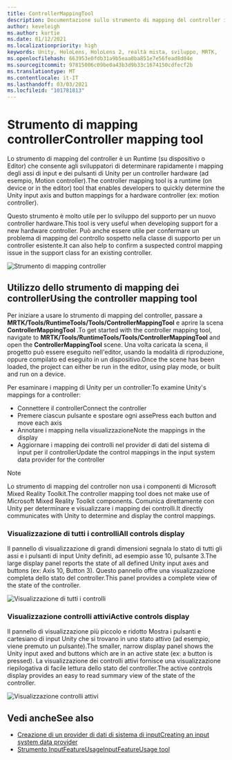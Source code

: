 ```yaml
---
title: ControllerMappingTool
description: Documentazione sullo strumento di mapping del controller in MRTK
author: keveleigh
ms.author: kurtie
ms.date: 01/12/2021
ms.localizationpriority: high
keywords: Unity, HoloLens, HoloLens 2, realtà mista, sviluppo, MRTK,
ms.openlocfilehash: 663953e0fdb31a9b5eaa0ba851e7e56fead8d04e
ms.sourcegitcommit: 97815006c09be0a43b3d9b33c1674150cdfecf2b
ms.translationtype: MT
ms.contentlocale: it-IT
ms.lasthandoff: 03/03/2021
ms.locfileid: "101781813"
---
```

# <a name="controller-mapping-tool"></a><span data-ttu-id="36838-104">Strumento di mapping controller</span><span class="sxs-lookup"><span data-stu-id="36838-104">Controller mapping tool</span></span>

<span data-ttu-id="36838-105">Lo strumento di mapping del controller è un Runtime (su dispositivo o Editor) che consente agli sviluppatori di determinare rapidamente i mapping degli assi di input e dei pulsanti di Unity per un controller hardware (ad esempio, Motion controller).</span><span class="sxs-lookup"><span data-stu-id="36838-105">The controller mapping tool is a runtime (on device or in the editor) tool that enables developers to quickly determine the Unity input axis and button mappings for a hardware controller (ex: motion controller).</span></span>

<span data-ttu-id="36838-106">Questo strumento è molto utile per lo sviluppo del supporto per un nuovo controller hardware.</span><span class="sxs-lookup"><span data-stu-id="36838-106">This tool is very useful when developing support for a new hardware controller.</span></span> <span data-ttu-id="36838-107">Può anche essere utile per confermare un problema di mapping del controllo sospetto nella classe di supporto per un controller esistente.</span><span class="sxs-lookup"><span data-stu-id="36838-107">It can also help to confirm a suspected control mapping issue in the support class for an existing controller.</span></span>

![Strumento di mapping controller](../images/controller-mapping-tool/ControllerMappingTool.png)

## <a name="using-the-controller-mapping-tool"></a><span data-ttu-id="36838-109">Utilizzo dello strumento di mapping dei controller</span><span class="sxs-lookup"><span data-stu-id="36838-109">Using the controller mapping tool</span></span>

<span data-ttu-id="36838-110">Per iniziare a usare lo strumento di mapping del controller, passare a **MRTK/Tools/RuntimeTools/Tools/ControllerMappingTool** e aprire la scena **ControllerMappingTool** .</span><span class="sxs-lookup"><span data-stu-id="36838-110">To get started with the controller mapping tool, navigate to **MRTK/Tools/RuntimeTools/Tools/ControllerMappingTool** and open the **ControllerMappingTool** scene.</span></span> <span data-ttu-id="36838-111">Una volta caricata la scena, il progetto può essere eseguito nell'editor, usando la modalità di riproduzione, oppure compilato ed eseguito in un dispositivo.</span><span class="sxs-lookup"><span data-stu-id="36838-111">Once the scene has been loaded, the project can either be run in the editor, using play mode, or built and run on a device.</span></span>

<span data-ttu-id="36838-112">Per esaminare i mapping di Unity per un controller:</span><span class="sxs-lookup"><span data-stu-id="36838-112">To examine Unity's mappings for a controller:</span></span>

- <span data-ttu-id="36838-113">Connettere il controller</span><span class="sxs-lookup"><span data-stu-id="36838-113">Connect the controller</span></span>
- <span data-ttu-id="36838-114">Premere ciascun pulsante e spostare ogni asse</span><span class="sxs-lookup"><span data-stu-id="36838-114">Press each button and move each axis</span></span>
- <span data-ttu-id="36838-115">Annotare i mapping nella visualizzazione</span><span class="sxs-lookup"><span data-stu-id="36838-115">Note the mappings in the display</span></span>
- <span data-ttu-id="36838-116">Aggiornare i mapping dei controlli nel provider di dati del sistema di input per il controller</span><span class="sxs-lookup"><span data-stu-id="36838-116">Update the control mappings in the input system data provider for the controller</span></span>

> [!NOTE]
> <span data-ttu-id="36838-117">Lo strumento di mapping del controller non usa i componenti di Microsoft Mixed Reality Toolkit.</span><span class="sxs-lookup"><span data-stu-id="36838-117">The controller mapping tool does not make use of Microsoft Mixed Reality Toolkit components.</span></span> <span data-ttu-id="36838-118">Comunica direttamente con Unity per determinare e visualizzare i mapping dei controlli.</span><span class="sxs-lookup"><span data-stu-id="36838-118">It directly communicates with Unity to determine and display the control mappings.</span></span>

### <a name="all-controls-display"></a><span data-ttu-id="36838-119">Visualizzazione di tutti i controlli</span><span class="sxs-lookup"><span data-stu-id="36838-119">All controls display</span></span>

<span data-ttu-id="36838-120">Il pannello di visualizzazione di grandi dimensioni segnala lo stato di tutti gli assi e i pulsanti di input Unity definiti, ad esempio asse 10, pulsante 3.</span><span class="sxs-lookup"><span data-stu-id="36838-120">The large display panel reports the state of all defined Unity input axes and buttons (ex: Axis 10, Button 3).</span></span> <span data-ttu-id="36838-121">Questo pannello offre una visualizzazione completa dello stato del controller.</span><span class="sxs-lookup"><span data-stu-id="36838-121">This panel provides a complete view of the state of the controller.</span></span>

![Visualizzazione di tutti i controlli](../images/controller-mapping-tool/AllControls.png)

### <a name="active-controls-display"></a><span data-ttu-id="36838-123">Visualizzazione controlli attivi</span><span class="sxs-lookup"><span data-stu-id="36838-123">Active controls display</span></span>

<span data-ttu-id="36838-124">Il pannello di visualizzazione più piccolo e ridotto Mostra i pulsanti e cartesiano di input Unity che si trovano in uno stato attivo (ad esempio, viene premuto un pulsante).</span><span class="sxs-lookup"><span data-stu-id="36838-124">The smaller, narrow display panel shows the Unity input axed and buttons which are in an active state (ex: a button is pressed).</span></span> <span data-ttu-id="36838-125">La visualizzazione dei controlli attivi fornisce una visualizzazione riepilogativa di facile lettura dello stato del controller.</span><span class="sxs-lookup"><span data-stu-id="36838-125">The active controls display provides an easy to read summary view of the state of the controller.</span></span>

![Visualizzazione controlli attivi](../images/controller-mapping-tool/ActiveControls.png)

## <a name="see-also"></a><span data-ttu-id="36838-127">Vedi anche</span><span class="sxs-lookup"><span data-stu-id="36838-127">See also</span></span>

- [<span data-ttu-id="36838-128">Creazione di un provider di dati di sistema di input</span><span class="sxs-lookup"><span data-stu-id="36838-128">Creating an input system data provider</span></span>](../input/CreateDataProvider.md)
- [<span data-ttu-id="36838-129">Strumento InputFeatureUsage</span><span class="sxs-lookup"><span data-stu-id="36838-129">InputFeatureUsage tool</span></span>](InputFeatureUsageTool.md)

